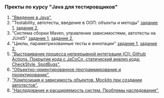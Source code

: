 ### Пректы по курсу "Java для тестировщиков"

1. ["Введение в Java"](https://github.com/Darya9810/Money-Transfer.git),
2. "Testability, автотесты, введение в ООП: объекты и методы" [задание 1](https://github.com/Darya9810/miles.git), [задание 2](https://github.com/Darya9810/BonusMilesService.git),
3. "Система сборки Maven, управление зависимостями, автотесты на JUnit5" [задание 1](https://github.com/Darya9810/Adding-testss.git), [задание 2](https://github.com/Darya9810/Readinglogs.git),
4. "Циклы, параметризованные тесты и аннотации" [задание 1](https://github.com/Darya9810/NumberOfSquares.git), [задание 2](https://github.com/Darya9810/Number-of-squares.git),
5. ["Выстраивание процесса непрерывной интеграции (CI): Github Actions. Покрытие кода с JaCoCo, статический анализ кода: CheckStyle, SpotBugs"](https://github.com/Darya9810/Syndrome-100-.git),
6. ["Объектно-ориентированное программирование и проектирование"](https://github.com/Darya9810/Radio.git),
7. ["Композиция и зависимость объектов. Mockito при создании автотестов"](https://github.com/Darya9810/afishaFilm.git),
8. ["Наследование и расширяемость систем. Проблемы наследования"](https://github.com/Darya9810/ProductManager.git),

